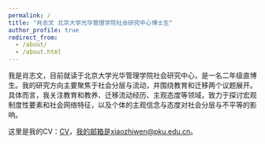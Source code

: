 ```yaml
---
permalink: /
title: "肖志文 北京大学光华管理学院社会研究中心博士生"
author_profile: true
redirect_from: 
  - /about/
  - /about.html
---
```


我是肖志文，目前就读于北京大学光华管理学院社会研究中心，是一名二年级直博生。我的研究方向主要聚焦于社会分层与流动，并围绕教育和迁移两个议题展开。具体而言，我关注教育和教养、迁移流动经历、主观态度等领域，致力于探讨宏观制度性要素和社会网络特征，以及个体的主观信念与态度对社会分层与不平等的影响。

这里是我的CV：[CV](assets/肖志文-CV.pdf)，我的邮箱是xiaozhiwen@pku.edu.cn。

